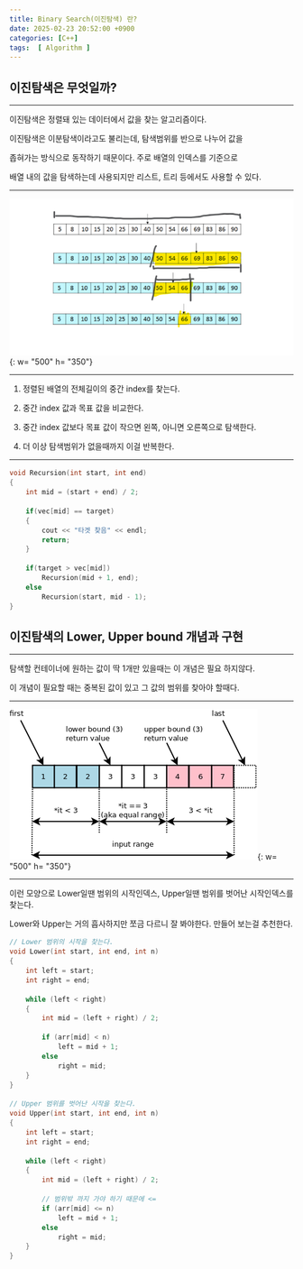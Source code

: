 ```yaml
---
title: Binary Search(이진탐색) 란?
date: 2025-02-23 20:52:00 +0900
categories: [C++]  
tags:  [ Algorithm ]
---
```


## 이진탐색은 무엇일까?
-------------------------------

이진탐색은 정렬돼 있는 데이터에서 값을 찾는 알고리즘이다.

이진탐색은 이분탐색이라고도 불리는데, 탐색범위를 반으로 나누어 값을

좁혀가는 방식으로 동작하기 때문이다. 주로 배열의 인덱스를 기준으로

배열 내의 값을 탐색하는데 사용되지만 리스트, 트리 등에서도 사용할 수 있다.

-------------------------------
![DeskTop View](/assets/img/binarysearch.png){: w= "500" h= "350"}

-------------------------------

1. 정렬된 배열의 전체길이의 중간 index를 찾는다.

2. 중간 index 값과 목표 값을 비교한다.

3. 중간 index 값보다 목표 값이 작으면 왼쪽, 아니면 오른쪽으로 탐색한다.

4. 더 이상 탐색범위가 없을때까지 이걸 반복한다.

-------------------------------

```c++
void Recursion(int start, int end)
{
    int mid = (start + end) / 2;
    
    if(vec[mid] == target)
    {
        cout << "타겟 찾음" << endl;
        return;
    }

    if(target > vec[mid])
        Recursion(mid + 1, end);
    else
        Recursion(start, mid - 1);
}
```

## 이진탐색의 Lower, Upper bound 개념과 구현
--------------------------------------

탐색할 컨테이너에 원하는 값이 딱 1개만 있을때는 이 개념은 필요 하지않다.

이 개념이 필요할 때는 중복된 값이 있고 그 값의 범위를 찾아야 할때다.

-------------------------------
![DeskTop View](/assets/img/lower_upper.png){: w= "500" h= "350"}

--------------------------------

이런 모양으로 Lower일땐 범위의 시작인덱스, Upper일땐 범위를 벗어난 시작인덱스를 찾는다.

Lower와 Upper는 거의 흡사하지만 쪼금 다르니 잘 봐야한다. 만들어 보는걸 추천한다.


```c++
// Lower 범위의 시작을 찾는다.
void Lower(int start, int end, int n)
{
    int left = start;
    int right = end;

    while (left < right)
    {
        int mid = (left + right) / 2;

        if (arr[mid] < n)
            left = mid + 1;
        else
            right = mid;
    }
}

// Upper 범위를 벗어난 시작을 찾는다.
void Upper(int start, int end, int n)
{
    int left = start;
    int right = end;

    while (left < right)
    {
        int mid = (left + right) / 2;

        // 범위밖 까지 가야 하기 때문에 <=
        if (arr[mid] <= n)
            left = mid + 1;
        else
            right = mid;
    }
}
```
